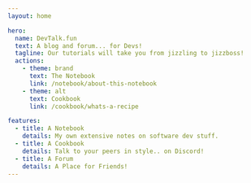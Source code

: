```yaml
---
layout: home

hero:
  name: DevTalk.fun
  text: A blog and forum... for Devs!
  tagline: Our tutorials will take you from jizzling to jizzboss!
  actions:
    - theme: brand
      text: The Notebook
      link: /notebook/about-this-notebook
    - theme: alt
      text: Cookbook
      link: /cookbook/whats-a-recipe

features:
  - title: A Notebook
    details: My own extensive notes on software dev stuff. 
  - title: A Cookbook
    details: Talk to your peers in style.. on Discord!
  - title: A Forum
    details: A Place for Friends!
---
```

